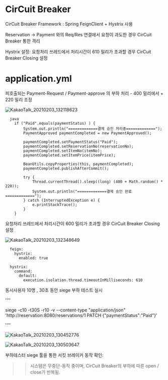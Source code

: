 
# CirCuit Breaker

CirCuit Breaker Framework : Spring FeignClient + Hystrix 사용

Reservation -> Payment 와의 Req/Res 연결에서 요청이 과도한 경우 CirCuit Breaker 통한 격리

Hystrix 설정: 요청처리 쓰레드에서 처리시간이 610 밀리가 초과할 경우 CirCuit Breaker Closing 설정 


# application.yml

피호출되는 Payment-Request / Payment-approve 의 부하 처리 - 400 밀리에서 + 220 밀리 조정

![KakaoTalk_20210203_132118623](https://user-images.githubusercontent.com/5582138/106698322-ee219980-6623-11eb-8d58-f1ef6de78606.png)


      java
        if ("Paid".equals(paymentStatus) ) {
            System.out.println("=============결제 승인 처리중=============");
            PaymentApproved paymentCompleted = new PaymentApproved();

            paymentCompleted.setPaymentStatus("Paid");
            paymentCompleted.setReservationNo(reservationNo);
            paymentCompleted.setItemNo(itemNo);
            paymentCompleted.setItemPrice(itemPrice);

            BeanUtils.copyProperties(this, paymentCompleted);
            paymentCompleted.publishAfterCommit();

            try {
                Thread.currentThread().sleep((long) (400 + Math.random() * 220));
                System.out.println("=============결제 승인 완료=============");
            } catch (InterruptedException e) {
                e.printStackTrace();
            }
        }

요청처리 쓰레드에서 처리시간이 600 밀리가 초과할 경우 CirCuit Breaker Closing 설정 

![KakaoTalk_20210203_132348649](https://user-images.githubusercontent.com/5582138/106698167-9daa3c00-6623-11eb-84ed-6ece9f9afac6.png)


      feign:
        hystrix:
          enabled: true

      hystrix:
        command:
          default:
            execution.isolation.thread.timeoutInMilliseconds: 610

동시사용자 10명 , 30초 동안 siege 부하 테스트 실시

''''

  siege -c10 -t30S -r10 -v --content-type "application/json" 'http://reservation:8080/reservations/1 PATCH {"paymentStatus":"Paid"}'
   
''''


![KakaoTalk_20210203_130452776](https://user-images.githubusercontent.com/5582138/106697123-810d0480-6621-11eb-9792-e0eb79b1182c.png)


![KakaoTalk_20210203_130503647](https://user-images.githubusercontent.com/5582138/106697125-8407f500-6621-11eb-86fd-d80d56910bd1.png)

부하테스터 siege 툴을 통한 서킷 브레이커 동작 확인:

  >> 시스템은 무중단-동작 중이며, CirCuit Breaker의 부하에 따른 open / close가 반복됨.


